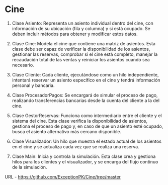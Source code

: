# Cine  

1. Clase Asiento: Representa un asiento individual dentro del cine, con información de su ubicación (fila y columna) y si está ocupado. Se deben incluir métodos para obtener y modificar estos datos.

2. Clase Cine: Modela el cine que contiene una matriz de asientos. Esta clase debe ser capaz de verificar la disponibilidad de los asientos, gestionar las reservas, comprobar si el cine está completo, manejar la recaudación total de las ventas y reiniciar los asientos cuando sea necesario.

3. Clase Cliente: Cada cliente, ejecutándose como un hilo independiente, intentará reservar un asiento específico en el cine y tendrá información personal y bancaria.

4. Clase ProcesadorPagos: Se encargará de simular el proceso de pago, realizando transferencias bancarias desde la cuenta del cliente a la del cine.

5. Clase GestorReservas: Funciona como intermediario entre el cliente y el sistema del cine. Esta clase verifica la disponibilidad de asientos, gestiona el proceso de pago y, en caso de que un asiento esté ocupado, busca el asiento alternativo más cercano disponible.

6. Clase Visualizador: Un hilo que muestra el estado actual de los asientos en el cine y se actualiza cada vez que se realiza una reserva.

7. Clase Main: Inicia y controla la simulación. Esta clase crea y gestiona hilos para los clientes y el visualizador, y se encarga del flujo continuo de la simulación.

URL - https://github.com/ExceptionPK/Cine/tree/master

